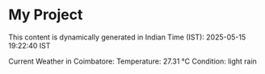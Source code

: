 # My Project

This content is dynamically generated in Indian Time (IST): 2025-05-15 19:22:40 IST


Current Weather in Coimbatore:
Temperature: 27.31 °C
Condition: light rain
